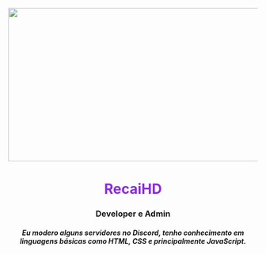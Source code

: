 <p align="center">
  <img src="https://i.postimg.cc/TP5cpL7T/5b5cb112b827ac3e9ae1d086c0e3a8fb.png" width="860" height="310" />
</p>
<h1 style="color: blueviolet;" align="center">
  RecaiHD
</h1>
<h3 align="center">Developer e Admin</h3>
<h5 align="center">
  Eu modero alguns servidores no Discord, tenho conhecimento em linguagens básicas como HTML, CSS e principalmente JavaScript.
</h5>
